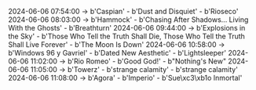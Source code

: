 2024-06-06 07:54:00 -> b'Caspian' - b'Dust and Disquiet' - b'Rioseco'
2024-06-06 08:03:00 -> b'Hammock' - b'Chasing After Shadows... Living With the Ghosts' - b'Breathturn'
2024-06-06 09:44:00 -> b'Explosions in the Sky' - b'Those Who Tell the Truth Shall Die, Those Who Tell the Truth Shall Live Forever' - b'The Moon Is Down'
2024-06-06 10:58:00 -> b'Windows 96 y Gavriel' - b'Dated New Aesthetic' - b'Lightsleeper'
2024-06-06 11:02:00 -> b'Rio Romeo' - b'Good God!' - b"Nothing's New"
2024-06-06 11:05:00 -> b'Towerz' - b'strange calamity' - b'strange calamity'
2024-06-06 11:08:00 -> b'Agora' - b'Imperio' - b'Sue\xc3\xb1o Inmortal'
